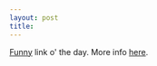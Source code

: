 ```yaml
---
layout: post
title: 
---
```


<a href="http://www.angelfire.com/de/cheatsbert/p3laden.html">Funny</a> link o' the day. More info <a href="http://slashdot.org/article.pl?sid=01/10/10/2346248&#38;mode=thread">here</a>.
